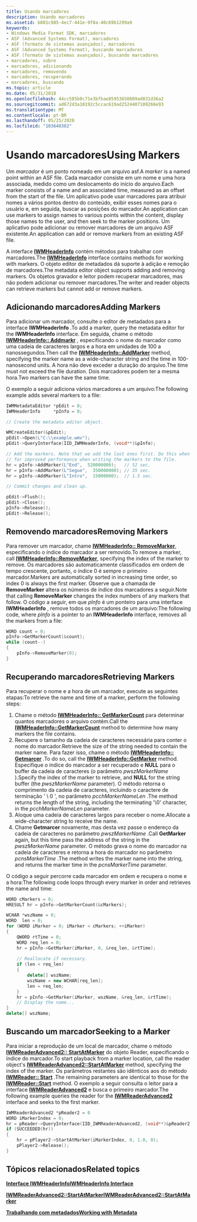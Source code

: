 ```yaml
---
title: Usando marcadores
description: Usando marcadores
ms.assetid: b801c985-4ec7-441e-9f8a-40c69b1299a9
keywords:
- Windows Media Format SDK, marcadores
- ASF (Advanced Systems Format), marcadores
- ASF (formato de sistemas avançados), marcadores
- ASF (Advanced Systems Format), buscando marcadores
- ASF (formato de sistemas avançados), buscando marcadores
- marcadores, sobre
- marcadores, adicionando
- marcadores, removendo
- marcadores, recuperando
- marcadores, buscando
ms.topic: article
ms.date: 05/31/2018
ms.openlocfilehash: 44cc585b8c71e3bfbae85953650809ad031d36a2
ms.sourcegitcommit: ad672d3a10192c5ccac619ad2524407109266e93
ms.translationtype: MT
ms.contentlocale: pt-BR
ms.lasthandoff: 05/25/2020
ms.locfileid: "103640302"
---
```

# <a name="using-markers"></a><span data-ttu-id="f5e7f-113">Usando marcadores</span><span class="sxs-lookup"><span data-stu-id="f5e7f-113">Using Markers</span></span>

<span data-ttu-id="f5e7f-114">Um *marcador* é um ponto nomeado em um arquivo asf.</span><span class="sxs-lookup"><span data-stu-id="f5e7f-114">A *marker* is a named point within an ASF file.</span></span> <span data-ttu-id="f5e7f-115">Cada marcador consiste em um nome e uma hora associada, medido como um deslocamento do início do arquivo.</span><span class="sxs-lookup"><span data-stu-id="f5e7f-115">Each marker consists of a name and an associated time, measured as an offset from the start of the file.</span></span> <span data-ttu-id="f5e7f-116">Um aplicativo pode usar marcadores para atribuir nomes a vários pontos dentro do conteúdo, exibir esses nomes para o usuário e, em seguida, buscar as posições do marcador.</span><span class="sxs-lookup"><span data-stu-id="f5e7f-116">An application can use markers to assign names to various points within the content, display those names to the user, and then seek to the marker positions.</span></span> <span data-ttu-id="f5e7f-117">Um aplicativo pode adicionar ou remover marcadores de um arquivo ASF existente.</span><span class="sxs-lookup"><span data-stu-id="f5e7f-117">An application can add or remove markers from an existing ASF file.</span></span>

<span data-ttu-id="f5e7f-118">A interface [**IWMHeaderInfo**](/previous-versions/windows/desktop/api/wmsdkidl/nn-wmsdkidl-iwmheaderinfo) contém métodos para trabalhar com marcadores.</span><span class="sxs-lookup"><span data-stu-id="f5e7f-118">The [**IWMHeaderInfo**](/previous-versions/windows/desktop/api/wmsdkidl/nn-wmsdkidl-iwmheaderinfo) interface contains methods for working with markers.</span></span> <span data-ttu-id="f5e7f-119">O objeto editor de metadados dá suporte à adição e remoção de marcadores.</span><span class="sxs-lookup"><span data-stu-id="f5e7f-119">The metadata editor object supports adding and removing markers.</span></span> <span data-ttu-id="f5e7f-120">Os objetos gravador e leitor podem recuperar marcadores, mas não podem adicionar ou remover marcadores.</span><span class="sxs-lookup"><span data-stu-id="f5e7f-120">The writer and reader objects can retrieve markers but cannot add or remove markers.</span></span>

## <a name="adding-markers"></a><span data-ttu-id="f5e7f-121">Adicionando marcadores</span><span class="sxs-lookup"><span data-stu-id="f5e7f-121">Adding Markers</span></span>

<span data-ttu-id="f5e7f-122">Para adicionar um marcador, consulte o editor de metadados para a interface **IWMHeaderInfo** .</span><span class="sxs-lookup"><span data-stu-id="f5e7f-122">To add a marker, query the metadata editor for the **IWMHeaderInfo** interface.</span></span> <span data-ttu-id="f5e7f-123">Em seguida, chame o método [**IWMHeaderInfo:: Addmarkr**](/previous-versions/windows/desktop/api/Wmsdkidl/nf-wmsdkidl-iwmheaderinfo-addmarker) , especificando o nome do marcador como uma cadeia de caracteres largos e a hora em unidades de 100 a nanossegundos.</span><span class="sxs-lookup"><span data-stu-id="f5e7f-123">Then call the [**IWMHeaderInfo::AddMarker**](/previous-versions/windows/desktop/api/Wmsdkidl/nf-wmsdkidl-iwmheaderinfo-addmarker) method, specifying the marker name as a wide-character string and the time in 100-nanosecond units.</span></span> <span data-ttu-id="f5e7f-124">A hora não deve exceder a duração do arquivo.</span><span class="sxs-lookup"><span data-stu-id="f5e7f-124">The time must not exceed the file duration.</span></span> <span data-ttu-id="f5e7f-125">Dois marcadores podem ter a mesma hora.</span><span class="sxs-lookup"><span data-stu-id="f5e7f-125">Two markers can have the same time.</span></span>

<span data-ttu-id="f5e7f-126">O exemplo a seguir adiciona vários marcadores a um arquivo:</span><span class="sxs-lookup"><span data-stu-id="f5e7f-126">The following example adds several markers to a file:</span></span>


```C++
IWMMetadataEditor *pEdit = 0;
IWMHeaderInfo     *pInfo = 0;

// Create the metadata editor object.

WMCreateEditor(&pEdit);
pEdit->Open(L"C:\\example.wmv");
pEdit->QueryInterface(IID_IWMHeaderInfo, (void**)&pInfo);

// Add the markers. Note that we add the last ones first. Do this when possible
// for improved performance when writing the markers to the file.
hr = pInfo->AddMarker(L"End",  520000000);   // 52 sec.
hr = pInfo->AddMarker(L"Segue",  350000000); // 35 sec.
hr = pInfo->AddMarker(L"Intro",  15000000);  // 1.5 sec.

// Commit changes and clean up.

pEdit->Flush();
pEdit->Close(); 
pInfo->Release();
pEdit->Release();

```



## <a name="removing-markers"></a><span data-ttu-id="f5e7f-127">Removendo marcadores</span><span class="sxs-lookup"><span data-stu-id="f5e7f-127">Removing Markers</span></span>

<span data-ttu-id="f5e7f-128">Para remover um marcador, chame [**IWMHeaderInfo:: RemoveMarker**](/previous-versions/windows/desktop/api/Wmsdkidl/nf-wmsdkidl-iwmheaderinfo-removemarker), especificando o índice do marcador a ser removido.</span><span class="sxs-lookup"><span data-stu-id="f5e7f-128">To remove a marker, call [**IWMHeaderInfo::RemoveMarker**](/previous-versions/windows/desktop/api/Wmsdkidl/nf-wmsdkidl-iwmheaderinfo-removemarker), specifying the index of the marker to remove.</span></span> <span data-ttu-id="f5e7f-129">Os marcadores são automaticamente classificados em ordem de tempo crescente, portanto, o índice 0 é sempre o primeiro marcador.</span><span class="sxs-lookup"><span data-stu-id="f5e7f-129">Markers are automatically sorted in increasing time order, so index 0 is always the first marker.</span></span> <span data-ttu-id="f5e7f-130">Observe que a chamada de **RemoveMarker** altera os números de índice dos marcadores a seguir.</span><span class="sxs-lookup"><span data-stu-id="f5e7f-130">Note that calling **RemoveMarker** changes the index numbers of any markers that follow.</span></span> <span data-ttu-id="f5e7f-131">O código a seguir, em que *pInfo* é um ponteiro para uma interface **IWMHeaderInfo** , remove todos os marcadores de um arquivo:</span><span class="sxs-lookup"><span data-stu-id="f5e7f-131">The following code, where *pInfo* is a pointer to an **IWMHeaderInfo** interface, removes all the markers from a file:</span></span>


```C++
WORD count = 0;
pInfo->GetMarkerCount(&count);
while (count--)
{
    pInfo->RemoveMarker(0);
}

```



## <a name="retrieving-markers"></a><span data-ttu-id="f5e7f-132">Recuperando marcadores</span><span class="sxs-lookup"><span data-stu-id="f5e7f-132">Retrieving Markers</span></span>

<span data-ttu-id="f5e7f-133">Para recuperar o nome e a hora de um marcador, execute as seguintes etapas:</span><span class="sxs-lookup"><span data-stu-id="f5e7f-133">To retrieve the name and time of a marker, perform the following steps:</span></span>

1.  <span data-ttu-id="f5e7f-134">Chame o método [**IWMHeaderInfo:: GetMarkerCount**](/previous-versions/windows/desktop/api/wmsdkidl/nf-wmsdkidl-iwmheaderinfo-getmarkercount) para determinar quantos marcadores o arquivo contém.</span><span class="sxs-lookup"><span data-stu-id="f5e7f-134">Call the [**IWMHeaderInfo::GetMarkerCount**](/previous-versions/windows/desktop/api/wmsdkidl/nf-wmsdkidl-iwmheaderinfo-getmarkercount) method to determine how many markers the file contains.</span></span>
2.  <span data-ttu-id="f5e7f-135">Recupere o tamanho da cadeia de caracteres necessária para conter o nome do marcador.</span><span class="sxs-lookup"><span data-stu-id="f5e7f-135">Retrieve the size of the string needed to contain the marker name.</span></span> <span data-ttu-id="f5e7f-136">Para fazer isso, chame o método [**IWMHeaderInfo:: Getmarcer**](/previous-versions/windows/desktop/api/Wmsdkidl/nf-wmsdkidl-iwmheaderinfo-getmarker) .</span><span class="sxs-lookup"><span data-stu-id="f5e7f-136">To do so, call the [**IWMHeaderInfo::GetMarker**](/previous-versions/windows/desktop/api/Wmsdkidl/nf-wmsdkidl-iwmheaderinfo-getmarker) method.</span></span> <span data-ttu-id="f5e7f-137">Especifique o índice do marcador a ser recuperado e **NULL** para o buffer da cadeia de caracteres (o parâmetro *pwszMarkerName* ).</span><span class="sxs-lookup"><span data-stu-id="f5e7f-137">Specify the index of the marker to retrieve, and **NULL** for the string buffer (the *pwszMarkerName* parameter).</span></span> <span data-ttu-id="f5e7f-138">O método retorna o comprimento da cadeia de caracteres, incluindo o caractere de terminação ' \\ 0 ', no parâmetro *pcchMarkerNameLen* .</span><span class="sxs-lookup"><span data-stu-id="f5e7f-138">The method returns the length of the string, including the terminating '\\0' character, in the *pcchMarkerNameLen* parameter.</span></span>
3.  <span data-ttu-id="f5e7f-139">Aloque uma cadeia de caracteres largos para receber o nome.</span><span class="sxs-lookup"><span data-stu-id="f5e7f-139">Allocate a wide-character string to receive the name.</span></span>
4.  <span data-ttu-id="f5e7f-140">Chame **Getmarcer** novamente, mas desta vez passe o endereço da cadeia de caracteres no parâmetro *pwszMarkerName* .</span><span class="sxs-lookup"><span data-stu-id="f5e7f-140">Call **GetMarker** again, but this time pass the address of the string in the *pwszMarkerName* parameter.</span></span> <span data-ttu-id="f5e7f-141">O método grava o nome do marcador na cadeia de caracteres e retorna a hora do marcador no parâmetro *pcnsMarkerTime* .</span><span class="sxs-lookup"><span data-stu-id="f5e7f-141">The method writes the marker name into the string, and returns the marker time in the *pcnsMarkerTime* parameter.</span></span>

<span data-ttu-id="f5e7f-142">O código a seguir percorre cada marcador em ordem e recupera o nome e a hora:</span><span class="sxs-lookup"><span data-stu-id="f5e7f-142">The following code loops through every marker in order and retrieves the name and time:</span></span>


```C++
WORD cMarkers = 0;
HRESULT hr = pInfo->GetMarkerCount(&cMarkers);

WCHAR *wszName = 0;
WORD  len = 0;
for (WORD iMarker = 0; iMarker < cMarkers; ++iMarker)
{
    QWORD rtTime = 0;
    WORD req_len = 0;
    hr = pInfo->GetMarker(iMarker, 0, &req_len, &rtTime);
    
    // Reallocate if necessary.
    if (len < req_len)
    {
        delete[] wszName;
        wszName = new WCHAR[req_len];
        len = req_len;
    }
    hr = pInfo->GetMarker(iMarker, wszName, &req_len, &rtTime);
    // Display the name...
}
delete[] wszName;

```



## <a name="seeking-to-a-marker"></a><span data-ttu-id="f5e7f-143">Buscando um marcador</span><span class="sxs-lookup"><span data-stu-id="f5e7f-143">Seeking to a Marker</span></span>

<span data-ttu-id="f5e7f-144">Para iniciar a reprodução de um local de marcador, chame o método [**IWMReaderAdvanced2:: StartAtMarker**](/previous-versions/windows/desktop/api/Wmsdkidl/nf-wmsdkidl-iwmreaderadvanced2-startatmarker) do objeto Reader, especificando o índice do marcador.</span><span class="sxs-lookup"><span data-stu-id="f5e7f-144">To start playback from a marker location, call the reader object's [**IWMReaderAdvanced2::StartAtMarker**](/previous-versions/windows/desktop/api/Wmsdkidl/nf-wmsdkidl-iwmreaderadvanced2-startatmarker) method, specifying the index of the marker.</span></span> <span data-ttu-id="f5e7f-145">Os parâmetros restantes são idênticos aos do método [**IWMReader:: Start**](/previous-versions/windows/desktop/api/Wmsdkidl/nf-wmsdkidl-iwmreader-start) .</span><span class="sxs-lookup"><span data-stu-id="f5e7f-145">The remaining parameters are identical to those for the [**IWMReader::Start**](/previous-versions/windows/desktop/api/Wmsdkidl/nf-wmsdkidl-iwmreader-start) method.</span></span> <span data-ttu-id="f5e7f-146">O exemplo a seguir consulta o leitor para a interface [**IWMReaderAdvanced2**](/previous-versions/windows/desktop/api/wmsdkidl/nn-wmsdkidl-iwmreaderadvanced2) e busca o primeiro marcador.</span><span class="sxs-lookup"><span data-stu-id="f5e7f-146">The following example queries the reader for the [**IWMReaderAdvanced2**](/previous-versions/windows/desktop/api/wmsdkidl/nn-wmsdkidl-iwmreaderadvanced2) interface and seeks to the first marker.</span></span>


```C++
IWMReaderAdvanced2 *pReader2 = 0
WORD iMarkerIndex = 0;
hr = pReader->QueryInterface(IID_IWMReaderAdvanced2, (void**)&pReader2);
if (SUCCEEDED(hr))
{
    hr = pPlayer2->StartAtMarker(iMarkerIndex, 0, 1.0, 0);
    pPlayer2->Release();
}

```



## <a name="related-topics"></a><span data-ttu-id="f5e7f-147">Tópicos relacionados</span><span class="sxs-lookup"><span data-stu-id="f5e7f-147">Related topics</span></span>

<dl> <dt>

[<span data-ttu-id="f5e7f-148">**Interface IWMHeaderInfo**</span><span class="sxs-lookup"><span data-stu-id="f5e7f-148">**IWMHeaderInfo Interface**</span></span>](/previous-versions/windows/desktop/api/wmsdkidl/nn-wmsdkidl-iwmheaderinfo)
</dt> <dt>

[<span data-ttu-id="f5e7f-149">**IWMReaderAdvanced2::StartAtMarker**</span><span class="sxs-lookup"><span data-stu-id="f5e7f-149">**IWMReaderAdvanced2::StartAtMarker**</span></span>](/previous-versions/windows/desktop/api/Wmsdkidl/nf-wmsdkidl-iwmreaderadvanced2-startatmarker)
</dt> <dt>

[<span data-ttu-id="f5e7f-150">**Trabalhando com metadados**</span><span class="sxs-lookup"><span data-stu-id="f5e7f-150">**Working with Metadata**</span></span>](working-with-metadata.md)
</dt> </dl>

 

 




